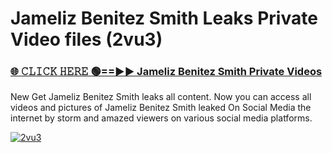 # Jameliz Benitez Smith Leaks Private Video files (2vu3)

<h3><a href="https://mediafirerr.pages.dev?q=Jameliz+Benitez+Smith&ref=R42" rel="nofollow">🌐 𝙲𝙻𝙸𝙲𝙺 𝙷𝙴𝚁𝙴 🟢==►► Jameliz Benitez Smith Private Videos</a></h3>

New Get Jameliz Benitez Smith leaks all content. Now you can access all videos and pictures of Jameliz Benitez Smith leaked On Social Media the internet by storm and amazed viewers on various social media platforms.

[![2vu3](https://github.com/user-attachments/assets/26341bd8-4b91-4a20-822e-3fd5d525dd40)](https://mediafirerr.pages.dev?q=Jameliz+Benitez+Smith&ref=R42)

